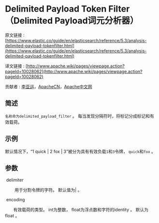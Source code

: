 # Delimited Payload Token Filter（Delimited Payload词元分析器）

原文链接 :[https://www.elastic.co/guide/en/elasticsearch/reference/5.3/analysis-delimited-payload-tokenfilter.html](https://www.elastic.co/guide/en/elasticsearch/reference/5.3/analysis-delimited-payload-tokenfilter.html)

译文链接 : [http://www.apache.wiki/pages/viewpage.action?pageId=10028062](http://www.apache.wiki/pages/viewpage.action?pageId=10028062)

贡献者 : [李亚运](/display/~liyayun)，[ApacheCN](/display/~apachecn)，[Apache中文网](/display/~apachechina)

## 简述 

`名称命为delimited_payload_filter` 。 每当发现分隔符时，将标记分成标记和有效载荷。

## 示例

默认情况下，“1 quick | 2 fox | 3”被分为具有有效负载`1`和`3`令牌， `quick`和`fox` 。

## 参数

 delimiter

        用于分割令牌的字符。 默认值为| 。

 encoding

       有效载荷的类型。 int为整数， float为浮点数和字符的identity 。 默认为float 。